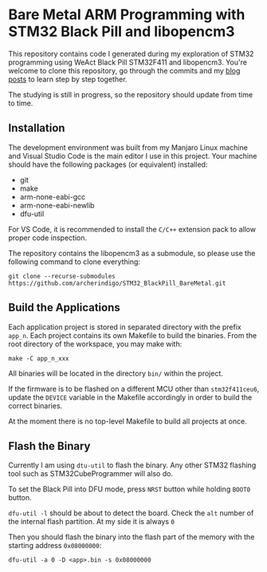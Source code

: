 # Bare Metal ARM Programming with STM32 Black Pill and libopencm3

This repository contains code I generated during my exploration of STM32 programming using WeAct Black Pill STM32F411 and libopencm3. You're welcome to clone this repository, go through the commits and my [blog posts](https://bluebirdbeats.com/category/%E9%9B%BB%E8%85%A6%E7%A7%91%E6%8A%80/discover-stm32-with-libopencm3/) to learn step by step together.

The studying is still in progress, so the repository should update from time to time.

## Installation

The development environment was built from my Manjaro Linux machine and Visual Studio Code is the main editor I use in this project. Your machine should have the following packages (or equivalent) installed:

- git
- make
- arm-none-eabi-gcc
- arm-none-eabi-newlib
- dfu-util

For VS Code, it is recommended to install the `C/C++` extension pack to allow proper code inspection.

The repository contains the libopencm3 as a submodule, so please use the following command to clone everything:

```
git clone --recurse-submodules https://github.com/archerindigo/STM32_BlackPill_BareMetal.git
```

## Build the Applications

Each application project is stored in separated directory with the prefix `app_n`. Each project contains its own Makefile to build the binaries. From the root directory of the workspace, you may make with:

```
make -C app_n_xxx
```

All binaries will be located in the directory `bin/` within the project.

If the firmware is to be flashed on a different MCU other than `stm32f411ceu6`, update the `DEVICE` variable in the Makefile accordingly in order to build the correct binaries.

At the moment there is no top-level Makefile to build all projects at once.

## Flash the Binary

Currently I am using `dtu-util` to flash the binary. Any other STM32 flashing tool such as STM32CubeProgrammer will also do.

To set the Black Pill into DFU mode, press `NRST` button while holding `BOOT0` button.

`dfu-util -l` should be about to detect the board. Check the `alt` number of the internal flash partition. At my side it is always `0`

Then you should flash the binary into the flash part of the memory with the starting address `0x08000000`:

```
dfu-util -a 0 -D <app>.bin -s 0x08000000
```
